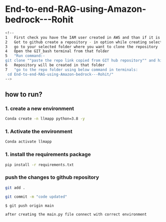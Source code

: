 # End-to-end-RAG-using-Amazon-bedrock---Rohit

```bash
<!--
1	First check you have the IAM user created in AWS and than if it is available than below actions
2	Got to github create a repository - in option while creating select python and MIT 
3	go to your selected folder where you want to clone the repository
4	Open the GIT_bash terminal from that folder
5	"Run command:-
git clone ""paste the repo link copied from GIT hub repository"" and hit enter"
6	Repository will be created in that folder
7	"go to the repo folder using below command in terminals:
 cd End-to-end-RAG-using-Amazon-bedrock---Rohit/" 
-->
```
## how to run?

### 1. create a new environment

```bash
Conda create -n llmapp python=3.8 -y
```



### 1. Activate the environment

```bash
Conda activate llmapp
```


### 1. install the requirements package

```bash
pip install -r requirements.txt
```



### push the changes to github repository

```bash
git add .
```

```bash
git commit -m "code updated"
```

```bash
$ git push origin main
```


```bash
after creating the main.py file connect with correct environment
```